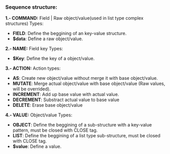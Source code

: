 ### Sequence structure:
**1.- COMMAND:** Field | Raw object/value(used in list type complex structures)
Types:
- **FIELD**: Define the beggining of an key-value structure.
- **$data**: Define a raw object/value.

**2.- NAME:** Field key
Types:
- **$Key**: Define the key of a object/value.

**3.- ACTION:** Action
types:
- **AS**: Create new object/value without merge it with base object/value.
- **MUTATE**: Merge actual object/value with base object/value (Raw values, will be overrided).
- **INCREMENT**: Add up base value with actual value.
- **DECREMENT**: Substract actual value to base value
- **DELETE**: Erase base object/value

**4.- VALUE:** Object/value
Types: 
- **OBJECT**: Define the beggining of a sub-structure with a key-value pattern, must be closed with CLOSE tag.
- **LIST**: Define the beggining of a list type sub-structure, must be closed with CLOSE tag.
- **$value**: Define a value.
